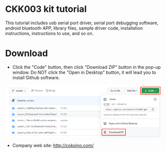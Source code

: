 # CKK003 kit tutorial
This tutorial includes usb serial port driver, 
serial port debugging software, android bluetooth APP, 
library files, sample driver code, installation instructions, 
instructions to use, and so on. 
# Download
- Click the "Code" button, then click "Download ZIP" button in the pop-up window. Do NOT click the "Open in Desktop" button, it will lead you to install Github software.

![](https://github.com/Cokoino/CKK0003/raw/master/download.png)

- Company web site:
http://cokoino.com/
